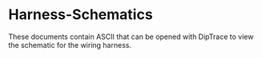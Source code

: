 Harness-Schematics
==================
These documents contain ASCII that can be opened with DipTrace to view the schematic for the wiring harness.
